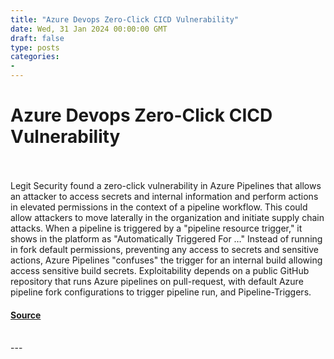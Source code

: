 ```yaml
---
title: "Azure Devops Zero-Click CICD Vulnerability"
date: Wed, 31 Jan 2024 00:00:00 GMT
draft: false
type: posts
categories: 
- 
---
```

# Azure Devops Zero-Click CICD Vulnerability

<br/>

<br/>
Legit Security found a zero-click vulnerability in Azure Pipelines that allows an attacker to access secrets and internal information and perform actions in elevated permissions in the context of a pipeline workflow. This could allow attackers to move laterally in the organization and initiate supply chain attacks. When a pipeline is triggered by a "pipeline resource trigger," it shows in the platform as "Automatically Triggered For …" Instead of running in fork default permissions, preventing any access to secrets and sensitive actions, Azure Pipelines "confuses" the trigger for an internal build allowing access sensitive build secrets. Exploitability depends on a public GitHub repository that runs Azure pipelines on pull-request, with default Azure pipeline fork configurations to trigger pipeline run, and Pipeline-Triggers.

#### [Source](https://www.cloudvulndb.org/azure-devops-zero-click)

<br/>
---
